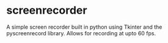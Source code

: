 # screenrecorder
A simple screen recorder built in python using Tkinter and the pyscreenrecord library.
Allows for recording at upto 60 fps.
